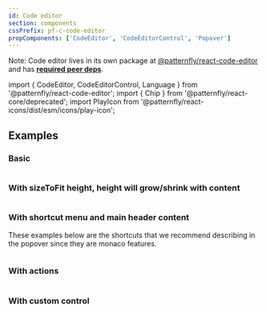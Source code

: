 ```yaml
---
id: Code editor
section: components
cssPrefix: pf-c-code-editor
propComponents: ['CodeEditor', 'CodeEditorControl', 'Popover']
---
```


Note: Code editor lives in its own package at [@patternfly/react-code-editor](https://www.npmjs.com/package/@patternfly/react-code-editor) and has [**required peer deps**](https://github.com/patternfly/patternfly-react/blob/main/packages/react-code-editor/package.json).

import { CodeEditor, CodeEditorControl, Language } from '@patternfly/react-code-editor';
import { Chip } from '@patternfly/react-core/deprecated';
import PlayIcon from '@patternfly/react-icons/dist/esm/icons/play-icon';

## Examples

### Basic

```ts file="./CodeEditorBasic.tsx"

```

### With sizeToFit height, height will grow/shrink with content

```ts file="./CodeEditorSizeToFit.tsx"

```

### With shortcut menu and main header content

These examples below are the shortcuts that we recommend describing in the popover since they are monaco features.

```ts file="./CodeEditorShortcutMainHeader.tsx"

```

### With actions

```ts file="./CodeEditorWithActions.tsx"

```

### With custom control

```ts file="CodeEditorCustomControl.tsx"

```
